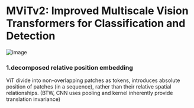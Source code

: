 # MViTv2: Improved Multiscale Vision Transformers for Classification and Detection

![image](https://github.com/user-attachments/assets/f60f79f0-6db5-4e53-8698-a54b8e6a0e6c)

### 1.decomposed relative position embedding
ViT divide into non-overlapping patches as tokens, introduces absolute position of 
patches (in a sequence), rather than their relative spatial relationships. (BTW,
CNN uses pooling and kernel inherently provide translation invariance)

